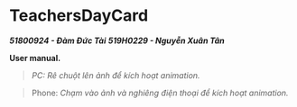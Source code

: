 # TeachersDayCard

***51800924 - Đàm Đức Tài***
***519H0229 - Nguyễn Xuân Tân***

**User manual.**

>*PC: Rê chuột lên ảnh để kích hoạt animation.*

>Phone: *Chạm vào ảnh và nghiêng điện thoại để kích hoạt animation.*
